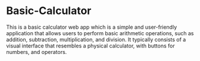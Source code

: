 # Basic-Calculator
This is a basic calculator web app which is a simple and user-friendly application that allows users to perform basic arithmetic operations, such as addition, subtraction, multiplication, and division. It typically consists of a visual interface that resembles a physical calculator, with buttons for numbers, and operators. 
